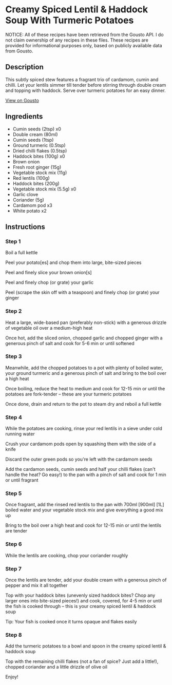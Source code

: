 # Creamy Spiced Lentil & Haddock Soup With Turmeric Potatoes

NOTICE: All of these recipes have been retrieved from the Gousto API. I do not claim ownership of any recipes in these files. These recipes are provided for informational purposes only, based on publicly available data from Gousto.

## Description

This subtly spiced stew features a fragrant trio of cardamom, cumin and chilli. Let your lentils simmer till tender before stirring through double cream and topping with haddock. Serve over turmeric potatoes for an easy dinner.

[View on Gousto](https://www.gousto.co.uk/recipes/cookbook/creamy-spiced-lentil-haddock-soup-with-turmeric-potatoes)

## Ingredients

- Cumin seeds (2tsp) x0
- Double cream (80ml)
- Cumin seeds (1tsp)
- Ground turmeric (0.5tsp)
- Dried chilli flakes (0.5tsp)
- Haddock bites (100g) x0
- Brown onion
- Fresh root ginger (15g)
- Vegetable stock mix (11g)
- Red lentils (100g)
- Haddock bites (200g)
- Vegetable stock mix (5.5g) x0
- Garlic clove
- Coriander (5g)
- Cardamom pod x3
- White potato x2

## Instructions


### Step 1

Boil a full kettle

Peel your potato[es] and chop them into large, bite-sized pieces

Peel and finely slice your brown onion[s]

Peel and finely chop (or grate) your garlic

Peel (scrape the skin off with a teaspoon) and finely chop (or grate) your ginger


### Step 2

Heat a large, wide-based pan (preferably non-stick) with a generous drizzle of vegetable oil over a medium-high heat

Once hot, add the sliced onion, chopped garlic and chopped ginger with a generous pinch of salt and cook for 5-6 min or until softened


### Step 3

Meanwhile, add the chopped potatoes to a pot with plenty of boiled water, your ground turmeric and a generous pinch of salt and bring to the boil over a high heat

Once boiling, reduce the heat to medium and cook for 12-15 min or until the potatoes are fork-tender – these are your turmeric potatoes

Once done, drain and return to the pot to steam dry and reboil a full kettle


### Step 4

While the potatoes are cooking, rinse your red lentils in a sieve under cold running water

Crush your cardamom pods open by squashing them with the side of a knife

Discard the outer green pods so you're left with the cardamom seeds

Add the cardamon seeds, cumin seeds and half your chilli flakes (can't handle the heat? Go easy!) to the pan with a pinch of salt and cook for 1 min or until fragrant


### Step 5

Once fragrant, add the rinsed red lentils to the pan with 700ml <span class="text-purple">[900ml]</span> <span class="text-danger">[1L]</span> boiled water and your vegetable stock mix and give everything a good mix up

Bring to the boil over a high heat and cook for 12-15 min or until the lentils are tender


### Step 6

While the lentils are cooking, chop your coriander roughly


### Step 7

Once the lentils are tender, add your double cream with a generous pinch of pepper and mix it all together

Top with your haddock bites (unevenly sized haddock bites? Chop any larger ones into bite-sized pieces!) and cook, covered, for 4-5 min or until the fish is cooked through – this is your creamy spiced lentil & haddock soup

Tip: Your fish is cooked once it turns opaque and flakes easily

### Step 8

Add the turmeric potatoes to a bowl and spoon in the creamy spiced lentil & haddock soup

Top with the remaining chilli flakes (not a fan of spice? Just add a little!), chopped coriander and a little drizzle of olive oil

Enjoy!


